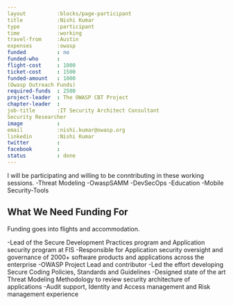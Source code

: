 ```yaml
---
layout          :blocks/page-participant
title           :Nishi Kumar
type            :participant
time            :working
travel-from     :Austin
expenses        :owasp
funded          : no
funded-who      :
flight-cost     : 1000
ticket-cost     : 1500
funded-amount   : 1000
(Owasp Outreach Funds)
required-funds  : 2500
project-leader  : The OWASP CBT Project
chapter-leader  :
job-title       :IT Security Architect Consultant
Security Researcher
image           :
email           :nishi.kumar@owasp.org
linkedin        :Nishi Kumar
twitter         :
facebook        :
status          : done
---
```


I will be participating and willing to be conntributing in these working sessions.
-Threat Modeling 
-OwaspSAMM 
-DevSecOps
-Education
-Mobile Security-Tools 

## What We Need Funding For
Funding goes into flights and accommodation.

-Lead of the Secure Development Practices program and Application security program at FIS
-Responsible for Application security oversight and governance of 2000+ software products and applications across the enterprise
-OWASP Project Lead and contributor 
-Led the effort developing Secure Coding Policies, Standards and Guidelines
-Designed state of the art Threat Modeling Methodology to review security architecture of applications 
-Audit support, Identity and Access management and Risk management experience
























